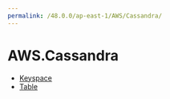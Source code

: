 ```yaml
---
permalink: /48.0.0/ap-east-1/AWS/Cassandra/
---
```


# AWS.Cassandra



* [Keyspace](Keyspace.md)
* [Table](Table.md)